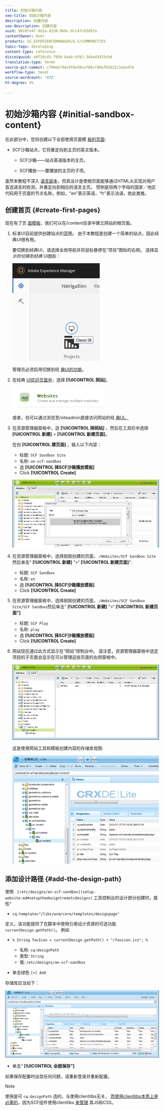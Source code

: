 ```yaml
---
title: 初始沙箱内容
seo-title: 初始沙箱内容
description: 创建内容
seo-description: 创建内容
uuid: 9810fe47-8d1a-4238-9b9c-0cc47c63d97a
contentOwner: User
products: SG_EXPERIENCEMANAGER/6.5/COMMUNITIES
topic-tags: developing
content-type: reference
discoiquuid: e8f28cd5-7950-4aab-bf62-3d4ed3d33cbd
translation-type: tm+mt
source-git-commit: c798eb79dc9f8e58cef86cf90af02622c3a2ed78
workflow-type: tm+mt
source-wordcount: '472'
ht-degree: 4%

---
```



# 初始沙箱内容 {#initial-sandbox-content}

在此部分中，您将创建以下全部使用页面模 [板的页面](initial-app.md#createthepagetemplate):

* SCF沙箱站点，它将重定向到主页的英文版本。

   * SCF沙箱——站点英语版本的主页。

   * SCF播放——要播放的主页的子项。

虽然本教程不深入 [语言副本](../../help/sites-administering/tc-prep.md)，但其设计是使根页面能够通过HTML头实现对用户首选语言的检测，并重定向到相应的语言主页。 惯例是将两个字母的国家／地区代码用于页面的节点名称，例如，“en”表示英语，“fr”表示法语，依此类推。

## 创建首页 {#create-first-pages}

现在有了页 [面模板](initial-app.md#createthepagetemplate)，我们可以在/content目录中建立网站的根页面。

1. 标准UI目前提供创建站点的蓝图。 由于本教程是创建一个简单的站点，因此经典UI很有用。

   要切换到经典UI，请选择全局导航并将鼠标悬停在“项目”图标的右侧。 选择显 *示的切换到经典* UI图标：

   ![chlimage_1-36](assets/chlimage_1-36.png)

   管理员必须启用切换到经 [典UI的功能](../../help/sites-administering/enable-classic-ui.md)。

1. 在经典 [UI欢迎页面中](http://localhost:4502/welcome.html)，选择 **[!UICONTROL 网站]**。

   ![chlimage_1-37](assets/chlimage_1-37.png)

   或者，也可以通过浏览至/siteadmin直接访问网站的经 [典UI。](http://localhost:4502/siteadmin)

1. 在资源管理器窗格中，选 **[!UICONTROL 择网站]** ，然后在工具栏中选择 **[!UICONTROL 新建]** > **[!UICONTROL 新建页面]**。

   在创 **[!UICONTROL 建页面]** ，输入以下内容：

   * 标题: `SCF Sandbox Site`
   * 名称: `an-scf-sandbox`
   * 选 **[!UICONTROL 择SCF沙箱播放模板]**
   * Click **[!UICONTROL Create]**

   ![chlimage_1-38](assets/chlimage_1-38.png)

1. 在资源管理器窗格中，选择刚刚创建的页面， `/Websites/SCF Sandbox Site`然后单击“ **[!UICONTROL 新建]** ”>“ **[!UICONTROL 新建页面]**”:

   * 标题: `SCF Sandbox`
   * 名称: `en`
   * 选 **[!UICONTROL 择SCF沙箱播放模板]**
   * Click **[!UICONTROL Create]**

1. 在资源管理器窗格中，选择刚刚创建的页面， `/Websites/SCF Sandbox Site/SCF Sandbox`然后单击“ **[!UICONTROL 新建]** ”>“ **[!UICONTROL 新建页面”]**

   * 标题: `SCF Play`
   * 名称: `play`
   * 选 **[!UICONTROL 择SCF沙箱播放模板]**
   * Click **[!UICONTROL Create]**

1. 网站现在通过此方式显示在“网站”控制台中。 请注意，资源管理器窗格中选定项目的子页面会显示在可以管理这些页面的右侧窗格中。

   ![chlimage_1-39](assets/chlimage_1-39.png)

   这是使用网站工具和模板创建内容的存储库视图:

   ![chlimage_1-40](assets/chlimage_1-40.png)

## 添加设计路径 {#add-the-design-path}

使用 ` [/etc/designs/an-scf-sandbox](setup-website.md#setupthedesigntreeetcdesigns)` 工具控制台的设计部分创建时，属性“

* `cq:template="/libs/wcm/core/templates/designpage"`

定义，该功能提供了在脚本中使用引用设计资源的可选功能 `currentDesign.getPath()`。 例如

* `% String favIcon = currentDesign.getPath() + "/favicon.ico"; %`


   * 名称: `cq:designPath`
   * 类型: `String`
   * 值: `/etc/designs/an-scf-sandbox`

* 单击绿色 `[+] Add`

存储库应当如下：

![chlimage_1-41](assets/chlimage_1-41.png)

* 单击“ **[!UICONTROL 全部保存”]**

如果保存配置时出现任何问题，请重新登录并重新配置。

>[!NOTE]
>
>使用是可 `cq:designPath` 选的，与使用clientlibs无关， [而使用clientlibs本质上是必需的](develop-app.md#includeclientlibsintemplate)，因为SCF组件使用clientlibs [来管理](client-customize.md#clientlibs-for-scf) 其JS和CSS。


